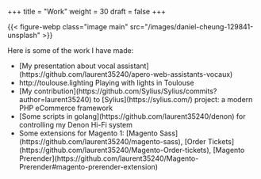 +++
title = "Work"
weight = 30
draft = false
+++

{{< figure-webp class="image main" src="/images/daniel-cheung-129841-unsplash" >}}

Here is some of the work I have made:
<ul>
<li> [My presentation about vocal assistant](https://github.com/laurent35240/apero-web-assistants-vocaux)</li>
<li> http://toulouse.lighting Playing with lights in Toulouse</li>
<li> [My contribution](https://github.com/Sylius/Sylius/commits?author=laurent35240) to [Sylius](https://sylius.com/) project: a modern PHP eCommerce framework</li>
<li> [Some scripts in golang](https://github.com/laurent35240/denon) for controlling my Denon Hi-Fi system</li>
<li> Some extensions for Magento 1: [Magento Sass](https://github.com/laurent35240/magento-sass), [Order Tickets](https://github.com/laurent35240/Magento-Order-tickets), [Magento Prerender](https://github.com/laurent35240/Magento-Prerender#magento-prerender-extension)</li>
</ul>
